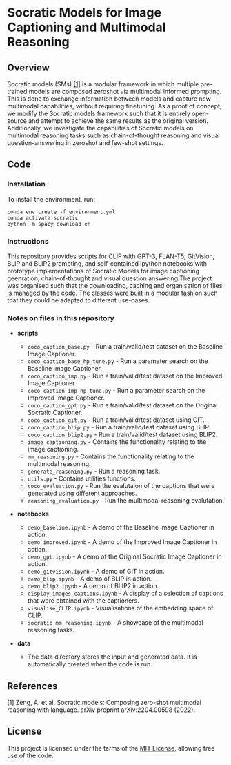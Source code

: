 # Socratic Models for Image Captioning and Multimodal Reasoning

## Overview
 Socratic models (SMs) [[1]](#1) is a modular framework in which multiple pre-trained models are composed zeroshot via multimodal informed prompting. This is done to exchange information between models and capture new multimodal capabilities, without requiring finetuning. As a proof of concept, we modify the Socratic models framework such that it is entirely open-source and attempt to achieve the same results as the original version. Additionally, we investigate the capabilities of Socratic models on multimodal reasoning tasks such as chain-of-thought reasoning and visual question-answering in zeroshot and few-shot settings.

## Code
### Installation
To install the environment, run:

`conda env create -f environment.yml`  
`conda activate socratic`  
`python -m spacy download en`

### Instructions
This repository provides scripts for CLIP with GPT-3, FLAN-T5, GitVision, BLIP and BLIP2 prompting, and self-contained ipython notebooks with prototype implementations of Socratic Models for image captioning geenration, chain-of-thought and visual question answering.The project was organised such that the downloading, caching and organisation of files is managed by the code. The classes were built in a modular fashion such that they could be adapted to different use-cases.

### Notes on files in this repository

* **scripts**
  * `coco_caption_base.py` - Run a train/valid/test dataset on the Baseline Image Captioner.
  * `coco_caption_base_hp_tune.py` - Run a parameter search on the Baseline Image Captioner.
  * `coco_caption_imp.py` - Run a train/valid/test dataset on the Improved Image Captioner.
  * `coco_caption_imp_hp_tune.py` - Run a parameter search on the Improved Image Captioner.
  * `coco_caption_gpt.py` - Run a train/valid/test dataset on the Original Socratic Captioner.
  * `coco_caption_git.py` - Run a train/valid/test dataset using GIT.
  * `coco_caption_blip.py` - Run a train/valid/test dataset using BLIP.
  * `coco_caption_blip2.py` - Run a train/valid/test dataset using BLIP2.
  * `image_captioning.py` - Contains the functionality relating to the image captioning.
  * `mm_reasoning.py` - Contains the functionality relating to the multimodal reasoning.
  * `generate_reasoning.py` - Run a reasoning task.
  * `utils.py` - Contains utilities functions.
  * `coco_evaluation.py` - Run the evalutaion of the captions that were generated using different approaches.
  * `reasoning_evaluation.py` - Run the multimodal reasoning evalutation.

* **notebooks**
    * `demo_baseline.ipynb` - A demo of the Baseline Image Captioner in action.
    * `demo_improved.ipynb` - A demo of the Improved Image Captioner in action.
    * `demo_gpt.ipynb` - A demo of the Original Socratic Image Captioner in action.
    * `demo_gitvision.ipynb` - A demo of GIT in action.
    * `demo_blip.ipynb` - A demo of BLIP in action.
    * `demo_blip2.ipynb` - A demo of BLIP2 in action.
    * `display_images_captions.ipynb` - A display of a selection of captions that were obtained with the captioners.
    * `visualise_CLIP.ipynb` - Visualisations of the embedding space of CLIP.
    * `socratic_mm_reasoning.ipynb` - A showcase of the multimodal reasoning tasks.

* **data**
  * The data directory stores the input and generated data. It is automatically created when the code is run.


## References
<a id="1">[1]</a> Zeng, A. et al. Socratic models: Composing zero-shot multimodal reasoning with language. arXiv
preprint arXiv:2204.00598 (2022).

## License
This project is licensed under the terms of the [MIT License](https://opensource.org/licenses/MIT), allowing free use of the code.

